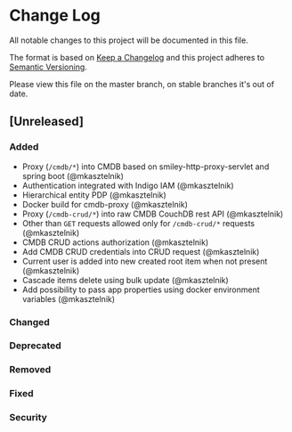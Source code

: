 # Change Log
All notable changes to this project will be documented in this file.

The format is based on [Keep a Changelog](http://keepachangelog.com/)
and this project adheres to [Semantic Versioning](http://semver.org/).

Please view this file on the master branch, on stable branches it's out of date.

## [Unreleased]

### Added
- Proxy (`/cmdb/*`) into CMDB based on smiley-http-proxy-servlet and spring boot (@mkasztelnik)
- Authentication integrated with Indigo IAM (@mkasztelnik)
- Hierarchical entity PDP (@mkasztelnik)
- Docker build for cmdb-proxy (@mkasztelnik)
- Proxy (`/cmdb-crud/*`) into raw CMDB CouchDB rest API (@mkasztelnik)
- Other than `GET` requests allowed only for `/cmdb-crud/*` requests (@mkasztelnik)
- CMDB CRUD actions authorization (@mkasztelnik)
- Add CMDB CRUD credentials into CRUD request (@mkasztelnik)
- Current user is added into new created root item when not present (@mkasztelnik)
- Cascade items delete using bulk update (@mkasztelnik)
- Add possibility to pass app properties using docker environment variables (@mkasztelnik)

### Changed

### Deprecated

### Removed

### Fixed

### Security

